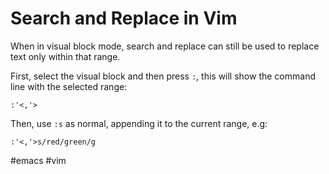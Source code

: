 # Search and Replace in Vim

When in visual block mode, search and replace can still be used to replace text only within that range.

First, select the visual block and then press `:`, this will show the command line with the selected range:
```
:'<,'>
```

Then, use `:s` as normal, appending it to the current range, e.g:
```
:'<,'>s/red/green/g
```

#emacs
#vim